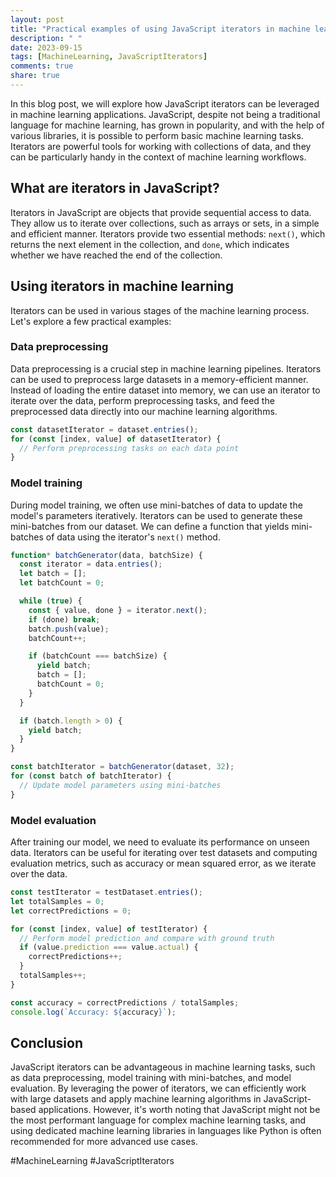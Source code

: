 ```yaml
---
layout: post
title: "Practical examples of using JavaScript iterators in machine learning"
description: " "
date: 2023-09-15
tags: [MachineLearning, JavaScriptIterators]
comments: true
share: true
---
```

In this blog post, we will explore how JavaScript iterators can be leveraged in machine learning applications. JavaScript, despite not being a traditional language for machine learning, has grown in popularity, and with the help of various libraries, it is possible to perform basic machine learning tasks. Iterators are powerful tools for working with collections of data, and they can be particularly handy in the context of machine learning workflows.

## What are iterators in JavaScript?
Iterators in JavaScript are objects that provide sequential access to data. They allow us to iterate over collections, such as arrays or sets, in a simple and efficient manner. Iterators provide two essential methods: `next()`, which returns the next element in the collection, and `done`, which indicates whether we have reached the end of the collection.

## Using iterators in machine learning
Iterators can be used in various stages of the machine learning process. Let's explore a few practical examples:

### Data preprocessing
Data preprocessing is a crucial step in machine learning pipelines. Iterators can be used to preprocess large datasets in a memory-efficient manner. Instead of loading the entire dataset into memory, we can use an iterator to iterate over the data, perform preprocessing tasks, and feed the preprocessed data directly into our machine learning algorithms.

```javascript
const datasetIterator = dataset.entries();
for (const [index, value] of datasetIterator) {
  // Perform preprocessing tasks on each data point
}
```

### Model training
During model training, we often use mini-batches of data to update the model's parameters iteratively. Iterators can be used to generate these mini-batches from our dataset. We can define a function that yields mini-batches of data using the iterator's `next()` method.

```javascript
function* batchGenerator(data, batchSize) {
  const iterator = data.entries();
  let batch = [];
  let batchCount = 0;

  while (true) {
    const { value, done } = iterator.next();
    if (done) break;
    batch.push(value);
    batchCount++;

    if (batchCount === batchSize) {
      yield batch;
      batch = [];
      batchCount = 0;
    }
  }

  if (batch.length > 0) {
    yield batch;
  }
}

const batchIterator = batchGenerator(dataset, 32);
for (const batch of batchIterator) {
  // Update model parameters using mini-batches
}
```

### Model evaluation
After training our model, we need to evaluate its performance on unseen data. Iterators can be useful for iterating over test datasets and computing evaluation metrics, such as accuracy or mean squared error, as we iterate over the data.

```javascript
const testIterator = testDataset.entries();
let totalSamples = 0;
let correctPredictions = 0;

for (const [index, value] of testIterator) {
  // Perform model prediction and compare with ground truth
  if (value.prediction === value.actual) {
    correctPredictions++;
  }
  totalSamples++;
}

const accuracy = correctPredictions / totalSamples;
console.log(`Accuracy: ${accuracy}`);
```

## Conclusion
JavaScript iterators can be advantageous in machine learning tasks, such as data preprocessing, model training with mini-batches, and model evaluation. By leveraging the power of iterators, we can efficiently work with large datasets and apply machine learning algorithms in JavaScript-based applications. However, it's worth noting that JavaScript might not be the most performant language for complex machine learning tasks, and using dedicated machine learning libraries in languages like Python is often recommended for more advanced use cases.

#MachineLearning #JavaScriptIterators